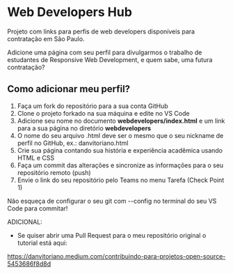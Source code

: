 # Web Developers Hub

Projeto com links para perfis de web developers disponíveis para contratação em São Paulo.

Adicione uma página com seu perfil para divulgarmos o trabalho de estudantes de Responsive Web Development, e quem sabe, uma futura contratação?

## Como adicionar meu perfil?

1. Faça um fork do repositório para a sua conta GitHub
2. Clone o projeto forkado na sua máquina e edite no VS Code
3. Adicione seu nome no documento **webdevelopers/index.html** e um link para a sua página no diretório **webdevelopers**
4. O nome do seu arquivo .html deve ser o mesmo que o seu nickname de perfil no GitHub, ex.: danvitoriano.html
5. Crie sua página contando sua história e experiência acadêmica usando HTML e CSS
6. Faça um commit das alterações e sincronize as informações para o seu repositório remoto (push)
7. Envie o link do seu repositório pelo Teams no menu Tarefa (Check Point 1)

Não esqueça de configurar o seu git com --config no terminal do seu VS Code para commitar!

ADICIONAL:

- Se quiser abrir uma Pull Request para o meu repositório original o tutorial está aqui: 

https://danvitoriano.medium.com/contribuindo-para-projetos-open-source-5453686f8d8d


